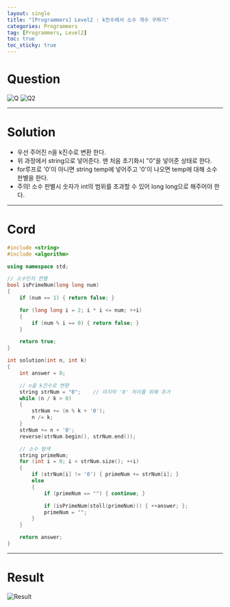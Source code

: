 ```yaml
---
layout: single
title: "[Programmers] Level2 : k진수에서 소수 개수 구하기"
categories: Programmers
tag: [Programmers, Level2]
toc: true
toc_sticky: true
---
```


# Question
![Q](https://user-images.githubusercontent.com/97664446/200398850-96f38b0f-14ee-4aab-9991-37461161e97c.PNG)
![Q2](https://user-images.githubusercontent.com/97664446/200398853-f1c49c03-4496-475a-ae7f-446aa13fb16c.PNG)

***

# Solution
- 우선 주어진 n을 k진수로 변환 한다.
- 위 과정에서 string으로 넣어준다. 맨 처음 초기화시 "0"을 넣어준 상태로 한다.
- for루프로 '0'이 아니면 string temp에 넣어주고 '0'이 나오면 temp에 대해 소수 판별을 한다.
- 주의! 소수 판별시 숫자가 int의 범위를 초과할 수 있어 long long으로 해주어야 한다.

***

# Cord
```c++
#include <string>
#include <algorithm>

using namespace std;

// 소수인지 판별
bool isPrimeNum(long long num)
{
    if (num == 1) { return false; }

    for (long long i = 2; i * i <= num; ++i)
    {
        if (num % i == 0) { return false; }
    }

    return true;
}

int solution(int n, int k)
{
    int answer = 0;

    // n을 k진수로 변환
    string strNum = "0";    // 마지막 '0' 처리를 위해 추가
    while (n / k > 0)
    {
        strNum += (n % k + '0');
        n /= k;
    }
    strNum += n + '0';
    reverse(strNum.begin(), strNum.end());

    // 소수 탐색
    string primeNum;
    for (int i = 0; i < strNum.size(); ++i)
    {
        if (strNum[i] != '0') { primeNum += strNum[i]; }
        else
        {
            if (primeNum == "") { continue; }

            if (isPrimeNum(stoll(primeNum))) { ++answer; };
            primeNum = "";
        }
    }

    return answer;
}
```

***

# Result
![Result](https://user-images.githubusercontent.com/97664446/200398854-196d510b-b6b5-4d62-bd34-fd49ae1b0eaa.PNG)
